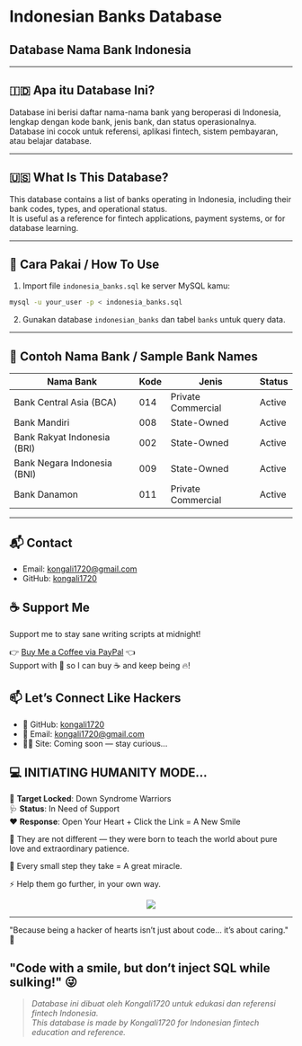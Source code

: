 # Indonesian Banks Database  
## Database Nama Bank Indonesia

---

## 🇮🇩 Apa itu Database Ini?

Database ini berisi daftar nama-nama bank yang beroperasi di Indonesia, lengkap dengan kode bank, jenis bank, dan status operasionalnya.  
Database ini cocok untuk referensi, aplikasi fintech, sistem pembayaran, atau belajar database.

---

## 🇺🇸 What Is This Database?

This database contains a list of banks operating in Indonesia, including their bank codes, types, and operational status.  
It is useful as a reference for fintech applications, payment systems, or for database learning.

---

## 🚀 Cara Pakai / How To Use

1. Import file `indonesia_banks.sql` ke server MySQL kamu:

```bash
mysql -u your_user -p < indonesia_banks.sql
```

2. Gunakan database `indonesian_banks` dan tabel `banks` untuk query data.

---

## 🏦 Contoh Nama Bank / Sample Bank Names

| Nama Bank                         | Kode | Jenis            | Status  |
|----------------------------------|-------|------------------|---------|
| Bank Central Asia (BCA)           | 014   | Private Commercial | Active  |
| Bank Mandiri                     | 008   | State-Owned       | Active  |
| Bank Rakyat Indonesia (BRI)       | 002   | State-Owned       | Active  |
| Bank Negara Indonesia (BNI)       | 009   | State-Owned       | Active  |
| Bank Danamon                    | 011   | Private Commercial | Active  |

---

## 📬 Contact

- Email: [kongali1720@gmail.com](mailto:kongali1720@gmail.com)
- GitHub: [kongali1720](https://github.com/kongali1720)

## ☕ Support Me

Support me to stay sane writing scripts at midnight!

👉 [Buy Me a Coffee via PayPal](https://www.paypal.com/paypalme/bungtempong99) 👈  
Support with 💸 so I can buy ☕ and keep being 🔥!

## 📫 Let’s Connect Like Hackers

- 🧙 GitHub: [kongali1720](https://github.com/kongali1720)
- 💌 Email: [kongali1720@gmail.com](mailto:kongali1720@gmail.com)
- 🕵️‍♂️ Site: Coming soon — stay curious...

## 💻 INITIATING HUMANITY MODE...

🎯 **Target Locked**: Down Syndrome Warriors  
🩺 **Status**: In Need of Support  
❤️ **Response**: Open Your Heart + Click the Link = A New Smile

🧬 They are not different — they were born to teach the world about pure love and extraordinary patience.

👣 Every small step they take = A great miracle.

⚡ Help them go further, in your own way.

<p align="center">
  <a href="https://mydonation4ds.github.io/" target="_blank">
    <img src="https://img.shields.io/badge/SUPPORT--NOW-%F0%9F%A7%A1-orange?style=for-the-badge&logo=heart" />
  </a>
</p>

---
"Because being a hacker of hearts isn’t just about code… it’s about caring." 🖤

"Code with a smile, but don’t inject SQL while sulking!" 😜
---

> _Database ini dibuat oleh Kongali1720 untuk edukasi dan referensi fintech Indonesia._  
> _This database is made by Kongali1720 for Indonesian fintech education and reference._
